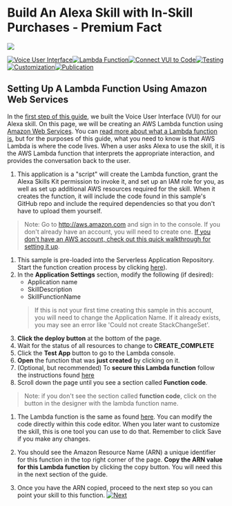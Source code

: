 # Build An Alexa Skill with In-Skill Purchases - Premium Fact
<img src="https://m.media-amazon.com/images/G/01/mobile-apps/dex/alexa/alexa-skills-kit/tutorials/quiz-game/header._TTH_.png" />

[![Voice User Interface](https://m.media-amazon.com/images/G/01/mobile-apps/dex/alexa/alexa-skills-kit/tutorials/navigation/1-locked._TTH_.png)](./voice-user-interface.md)[![Lambda Function](https://m.media-amazon.com/images/G/01/mobile-apps/dex/alexa/alexa-skills-kit/tutorials/navigation/2-on._TTH_.png)](./lambda-function.md)[![Connect VUI to Code](https://m.media-amazon.com/images/G/01/mobile-apps/dex/alexa/alexa-skills-kit/tutorials/navigation/3-off._TTH_.png)](./connect-vui-to-code.md)[![Testing](https://m.media-amazon.com/images/G/01/mobile-apps/dex/alexa/alexa-skills-kit/tutorials/navigation/4-off._TTH_.png)](./testing.md)[![Customization](https://m.media-amazon.com/images/G/01/mobile-apps/dex/alexa/alexa-skills-kit/tutorials/navigation/5-off._TTH_.png)](./customization.md)[![Publication](https://m.media-amazon.com/images/G/01/mobile-apps/dex/alexa/alexa-skills-kit/tutorials/navigation/6-off._TTH_.png)](./publication.md)

## Setting Up A Lambda Function Using Amazon Web Services

In the [first step of this guide](./voice-user-interface.md), we built the Voice User Interface (VUI) for our Alexa skill.  On this page, we will be creating an AWS Lambda function using [Amazon Web Services](http://aws.amazon.com).  You can [read more about what a Lambda function is](http://aws.amazon.com/lambda), but for the purposes of this guide, what you need to know is that AWS Lambda is where the code lives.  When a user asks Alexa to use the skill, it is the AWS Lambda function that interprets the appropriate interaction, and provides the conversation back to the user.

1. This application is a "script" will create the Lambda function, grant the Alexa Skills Kit permission to invoke it, and set up an IAM role for you, as well as set up additional AWS resources required for the skill. When it creates the function, it will include the code found in this sample's GitHub repo and include the required dependencies so that you don't have to upload them yourself.

> Note: Go to http://aws.amazon.com and sign in to the console. If you don't already have an account, you will need to create one.  [If you don't have an AWS account, check out this quick walkthrough for setting it up](https://alexa.design/create-aws-account).

1. This sample is pre-loaded into the Serverless Application Repository.  Start the function creation process by clicking [here](https://console.aws.amazon.com/lambda/home?region=us-east-1#/create/app?applicationId=arn:aws:serverlessrepo:us-east-1:173334852312:applications/alexa-skills-kit-nodejs-premium-facts-skill)).
1. In the **Application Settings** section, modify the following (if desired):
    * Application name
    * SkillDescription
    * SkillFunctionName
    > If this is not your first time creating this sample in this account, you will need to change the Application Name.  If it already exists, you may see an error like 'Could not create StackChangeSet'.
1. **Click the deploy button** at the bottom of the page.
1. Wait for the status of all resources to change to **CREATE_COMPLETE**
1. Click the **Test App** button to go to the Lambda console.
1. **Open** the function that was **just created** by clicking on it.
1. (Optional, but recommended) To **secure this Lambda function** follow the instructions found [here](https://alexa.design/secure-lambda-function)
1. Scroll down the page until you see a section called **Function code**.

> Note: if you don't see the section called **function code**, click on the button in the designer with the lambda function name.

1. The Lambda function is the same as found [here](../lambda/custom/index.js).  You can modify the code directly within this code editor.  When you later want to customize the skill, this is one tool you can use to do that.  Remember to click Save if you make any changes.

1. You should see the Amazon Resource Name (ARN) a unique identifier for this function in the top right corner of the page. **Copy the ARN value for this Lambda function** by clicking the copy button.  You will need this in the next section of the guide.

1. Once you have the ARN copied, proceed to the next step so you can point your skill to this function.
[![Next](https://m.media-amazon.com/images/G/01/mobile-apps/dex/alexa/alexa-skills-kit/tutorials/general/buttons/button_next_connect_vui_to_code._TTH_.png)](./connect-vui-to-code.md)
